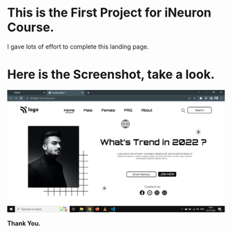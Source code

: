 # This is the First Project for iNeuron Course.

I gave lots of effort to complete this landing page.

# Here is the Screenshot, take a look.

![Project-01](Overview.png)

**Thank You.**
